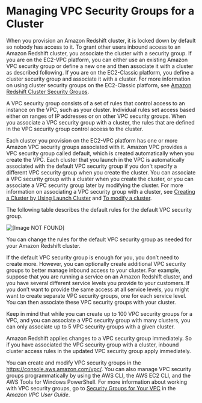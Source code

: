 # Managing VPC Security Groups for a Cluster<a name="managing-vpc-security-groups"></a>

When you provision an Amazon Redshift cluster, it is locked down by default so nobody has access to it\. To grant other users inbound access to an Amazon Redshift cluster, you associate the cluster with a security group\. If you are on the EC2\-VPC platform, you can either use an existing Amazon VPC security group or define a new one and then associate it with a cluster as described following\. If you are on the EC2\-Classic platform, you define a cluster security group and associate it with a cluster\. For more information on using cluster security groups on the EC2\-Classic platform, see [Amazon Redshift Cluster Security Groups](working-with-security-groups.md)\.

A VPC security group consists of a set of rules that control access to an instance on the VPC, such as your cluster\. Individual rules set access based either on ranges of IP addresses or on other VPC security groups\. When you associate a VPC security group with a cluster, the rules that are defined in the VPC security group control access to the cluster\. 

Each cluster you provision on the EC2\-VPC platform has one or more Amazon VPC security groups associated with it\. Amazon VPC provides a VPC security group called default, which is created automatically when you create the VPC\. Each cluster that you launch in the VPC is automatically associated with the default VPC security group if you don't specify a different VPC security group when you create the cluster\. You can associate a VPC security group with a cluster when you create the cluster, or you can associate a VPC security group later by modifying the cluster\. For more information on associating a VPC security group with a cluster, see [Creating a Cluster by Using Launch Cluster](managing-clusters-console.md#create-cluster-task) and [To modify a cluster](managing-clusters-console.md#modify-cluster-task)\. 

The following table describes the default rules for the default VPC security group\.

![\[Image NOT FOUND\]](http://docs.aws.amazon.com/redshift/latest/mgmt/images/security_groups.png)

You can change the rules for the default VPC security group as needed for your Amazon Redshift cluster\.

If the default VPC security group is enough for you, you don’t need to create more\. However, you can optionally create additional VPC security groups to better manage inbound access to your cluster\. For example, suppose that you are running a service on an Amazon Redshift cluster, and you have several different service levels you provide to your customers\. If you don’t want to provide the same access at all service levels, you might want to create separate VPC security groups, one for each service level\. You can then associate these VPC security groups with your cluster\. 

Keep in mind that while you can create up to 100 VPC security groups for a VPC, and you can associate a VPC security group with many clusters, you can only associate up to 5 VPC security groups with a given cluster\. 

Amazon Redshift applies changes to a VPC security group immediately\. So if you have associated the VPC security group with a cluster, inbound cluster access rules in the updated VPC security group apply immediately\.

You can create and modify VPC security groups in the [https://console\.aws\.amazon\.com/vpc/](https://console.aws.amazon.com/vpc/)\. You can also manage VPC security groups programmatically by using the AWS CLI, the AWS EC2 CLI, and the AWS Tools for Windows PowerShell\. For more information about working with VPC security groups, go to [Security Groups for Your VPC](https://docs.aws.amazon.com/vpc/latest/userguide/VPC_SecurityGroups.html) in the *Amazon VPC User Guide*\.